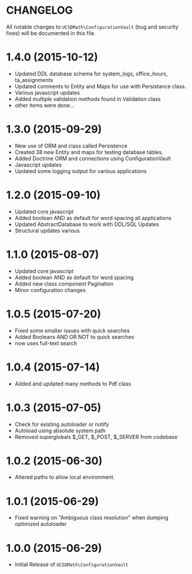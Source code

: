 CHANGELOG=========All notable changes to `UCSDMath\ConfigurationVault` (bug and security fixes) willbe documented in this file.# 1.4.0 (2015-10-12) - Updated DDL database schema for system_logs, office_hours, ta_assignments - Updated comments to Entity and Maps for use with Persistance class. - Various javascript updates - Added multiple validation methods found in Validation class - other items were done...# 1.3.0 (2015-09-29) - New use of ORM and class called Persistence - Created 38 new Entity and maps for testing database tables. - Added Doctrine ORM and connections using ConfigurationVault - Javascript updates - Updated some logging output for various applications# 1.2.0 (2015-09-10) - Updated core javascript - Added boolean AND as default for word spacing all applications - Updated AbstractDatabase to work with DDL/SQL Updates - Structural updates various# 1.1.0 (2015-08-07) - Updated core javascript - Added boolean AND as default for word spacing - Added new class component Pagination - Minor configuration changes# 1.0.5 (2015-07-20) - Fixed some smaller issues with quick searches - Added Booleans AND OR NOT to quick searches - now uses full-text search# 1.0.4 (2015-07-14) - Added and updated many methods to Pdf class# 1.0.3 (2015-07-05) - Check for existing autoloader or notify - Autoload using absolute system path - Removed superglobals $_GET, $_POST, $_SERVER from codebase# 1.0.2 (2015-06-30) - Altered paths to allow local environment.# 1.0.1 (2015-06-29) - Fixed warning on "Ambiguous class resolution" when dumping optimized autoloader# 1.0.0 (2015-06-29) - Initial Release of `UCSDMath\ConfigurationVault`